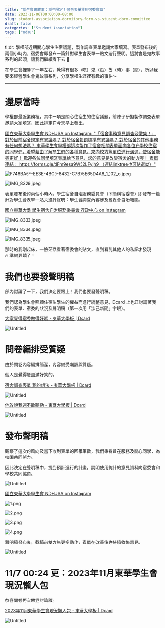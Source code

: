 ```yaml
---
title: "學生會鬼故事：期中限定！宿舍表單槓到宿委會篇"
date: 2023-11-06T00:00:00+08:00
slug: student-association-dormitory-form-vs-student-dorm-committee
draft: false
categories: ["Student Association"]
tags: ["ndhu"]
---
```


tl;dr: 學權部近期關心學生住宿議題，製作調查表單邀請大家填寫。表單發布後的兩個小時內，宿委會即發布一篇針對學生會表單一貼文進行聲明。這將會是鬼故事系列的起頭，讓我們繼續看下去 👀

<!--more-->

在學生會裡待了一年左右，覺得有很多（吃）鬼（瓜）故（時）事（間），所以我要來經營學生會鬼故事系列，分享學權生涯裡有趣的事件～

---

# 還原當時

學權部最近業務裡，其中一項是關心住宿生的住宿議題，前陣子研擬製作調查表單邀請大家填寫，因此排定在今天早上發出。

[國立東華大學學生會 NDHUSA on Instagram: "「宿舍事務意見調查及徵集！」  對於目前宿舍規定有異議嗎？ 對於宿舍扣罰標準有異議嗎？ 對於宿舍的其他事務有任何想法嗎？  東華學生會學權部這次製作了宿舍相關表單面向各位在學校住宿的同學們，希望藉由了解學生們的各種意見，來向校方等單位進行溝通，使宿舍能夠更好！  歡迎各位同學填寫表單給予意見，您的意見是改變宿舍的動力喔！  表單連結： https://forms.gle/dFm9esa9W52LFyjh9 （連結linktree也可點選呦）"](https://www.instagram.com/p/CzSXy-eBzOf/)

![F748BA6F-EE3E-4BC9-8432-C7B75E65D4A8_1_102_o.jpeg](../images/student-association-dormitory-form-vs-student-dorm-committee/F748BA6F-EE3E-4BC9-8432-C7B75E65D4A8_1_102_o.jpeg)

![IMG_8329.jpeg](../images/student-association-dormitory-form-vs-student-dorm-committee/IMG_8329.jpeg)

表單發布後的兩個小時內，學生宿舍自治服務委員會（下簡稱宿委會）即發布一篇針對學生會表單一貼文進行聲明：學生會調查內容涉及宿委會自治範圍。

[國立東華大學 學生宿舍自治服務委員會 行政中心 on Instagram](https://www.instagram.com/p/CzShAoLymXx/)

![IMG_8333.jpeg](../images/student-association-dormitory-form-vs-student-dorm-committee/IMG_8333.jpeg)

![IMG_8334.jpeg](../images/student-association-dormitory-form-vs-student-dorm-committee/IMG_8334.jpeg)

![IMG_8335.jpeg](../images/student-association-dormitory-form-vs-student-dorm-committee/IMG_8335.jpeg)

那時的我剛起床，一臉茫然看著宿委會的貼文，直到看到其他人的私訊才發現 🔥 準備要燒了！

# 我們也要發聲明稿

部內討論了一下，我們決定要跟上！我們也要發聲明稿。

我們認為學生會照顧住宿生學生的權益而進行統整意見，Dcard 上也正討論著我們的表單、宿委的狀況及聲明稿（第一次用「涉己新聞」字眼）。

[大家覺得宿委做得好嗎 - 東華大學板 | Dcard](https://www.dcard.tw/f/ndhu/p/253785016)

![Untitled](../images/student-association-dormitory-form-vs-student-dorm-committee/Untitled.png)

# 問卷編排受質疑

由於問卷內容編排簡潔，內容備受嘲諷與質疑。

個人是覺得梗圖滿好笑的。

[宿舍調查表單 我的想法 - 東華大學板 | Dcard](https://www.dcard.tw/f/ndhu/p/253786187)

![Untitled](../images/student-association-dormitory-form-vs-student-dorm-committee/Untitled%201.png)

[他敢說我還不敢聽勒 - 東華大學板 | Dcard](https://www.dcard.tw/f/ndhu/p/253786930)

![Untitled](../images/student-association-dormitory-form-vs-student-dorm-committee/Untitled%202.png)

# 發布聲明稿

觀察了這次的風向及當下收到表單的回覆筆數，我們秉持旨在服務及關心同學，為校園共同努力。

因此決定在聲明稿中，提到預計進行的計畫，說明使用統計的意見資料向宿委會和學校共同協商。

![Untitled](../images/student-association-dormitory-form-vs-student-dorm-committee/Untitled%203.png)

[國立東華大學學生會 NDHUSA on Instagram](https://www.instagram.com/p/CzTVnfVNb_P/)

![1.png](../images/student-association-dormitory-form-vs-student-dorm-committee/1.png)

![2.png](../images/student-association-dormitory-form-vs-student-dorm-committee/2.png)

![3.png](../images/student-association-dormitory-form-vs-student-dorm-committee/3.png)

![4.png](../images/student-association-dormitory-form-vs-student-dorm-committee/4.png)

聲明稿發布後，截稿前雙方無更多動作，表單在改善後也持續收集意見。

![Untitled](../images/student-association-dormitory-form-vs-student-dorm-committee/Untitled%204.png)

# 11/7 00:24 更：**2023年11月東華學生會現況懶人包**

恭喜問卷再次榮登討論版。

[2023年11月東華學生會現況懶人包 - 東華大學板 | Dcard](https://www.dcard.tw/f/ndhu/p/253791981)

![Untitled](../images/student-association-dormitory-form-vs-student-dorm-committee/Untitled%205.png)